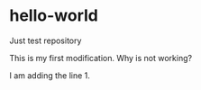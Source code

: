 # hello-world
Just test repository

This is my first modification.
Why is not working?

I am adding the line 1.

